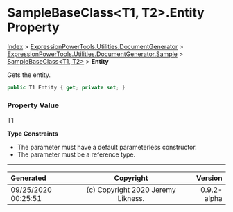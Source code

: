 ﻿# SampleBaseClass&lt;T1, T2>.Entity Property

[Index](../index.md) > [ExpressionPowerTools.Utilities.DocumentGenerator](ExpressionPowerTools.Utilities.DocumentGenerator.a.md) > [ExpressionPowerTools.Utilities.DocumentGenerator.Sample](ExpressionPowerTools.Utilities.DocumentGenerator.Sample.n.md) > [SampleBaseClass<T1, T2>](ExpressionPowerTools.Utilities.DocumentGenerator.Sample.SampleBaseClass`2.cs.md) > **Entity**

Gets the entity.

```csharp
public T1 Entity { get; private set; }
```

### Property Value

T1

**Type Constraints**

- The parameter must have a default parameterless constructor.
- The parameter must be a reference type.

---

| Generated | Copyright | Version |
| :-- | :-: | --: |
| 09/25/2020 00:25:51 | (c) Copyright 2020 Jeremy Likness. | 0.9.2-alpha |
